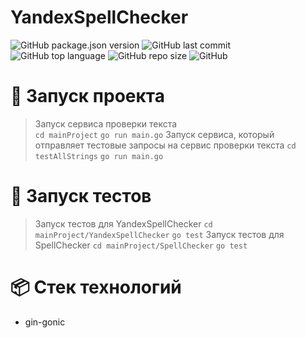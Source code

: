 # YandexSpellChecker

![GitHub package.json version](https://img.shields.io/github/package-json/v/burmatovdd/YandexSpellChecker?style=flat-square)
![GitHub last commit](https://img.shields.io/github/last-commit/burmatovdd/YandexSpellChecker?style=flat-square)
![GitHub top language](https://img.shields.io/github/languages/top/burmatovdd/YandexSpellChecker?style=flat-square)
![GitHub repo size](https://img.shields.io/github/repo-size/burmatovdd/YandexSpellChecker?style=flat-square)
![GitHub](https://img.shields.io/github/license/burmatovdd/YandexSpellChecker?style=flat-square)

# :rocket: Запуск проекта
> Запуск сервиса проверки текста  
> `cd mainProject`
> `go run main.go`
> Запуск сервиса, который отправляет тестовые запросы на сервис проверки текста
> `cd testAllStrings`
> `go run main.go`

# :rocket: Запуск тестов
> Запуск тестов для YandexSpellChecker
> `cd mainProject/YandexSpellChecker`
> `go test`
> Запуск тестов для SpellChecker
> `cd mainProject/SpellChecker`
> `go test`

# :package: Стек технологий
- gin-gonic
